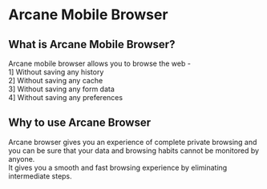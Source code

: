 # Arcane Mobile Browser

## What is Arcane Mobile Browser?
   Arcane mobile browser allows you to browse the web -<br>
   1] Without saving any history<br>
   2] Without saving any cache<br>
   3] Without saving any form data<br>
   4] Without saving any preferences<br>
   
## Why to use Arcane Browser
   Arcane browser gives you an experience of complete private browsing and you can be sure that your data and browsing habits cannot be      monitored by anyone.<br>
   It gives you a smooth and fast browsing experience by eliminating intermediate steps.
